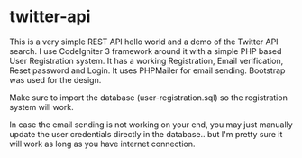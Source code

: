 # twitter-api

This is a very simple REST API hello world and a demo of the Twitter API search. I use CodeIgniter 3 framework around it with a simple PHP based User Registration system. It has a working Registration, Email verification, Reset password and Login. It uses PHPMailer for email sending. Bootstrap was used for the design.

Make sure to import the database (user-registration.sql) so the registration system will work.

In case the email sending is not working on your end, you may just manually update the user credentials directly in the database.. but I'm pretty sure it will work as long as you have internet connection.